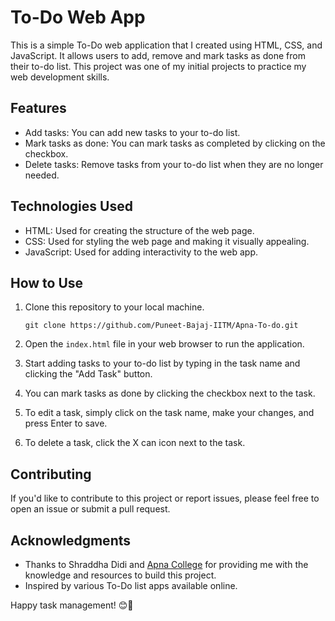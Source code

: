 # To-Do Web App


This is a simple To-Do web application that I created using HTML, CSS, and JavaScript. It allows users to add, remove and mark tasks as done from their to-do list. This project was one of my initial projects to practice my web development skills.

## Features

- Add tasks: You can add new tasks to your to-do list.
- Mark tasks as done: You can mark tasks as completed by clicking on the checkbox.
- Delete tasks: Remove tasks from your to-do list when they are no longer needed.

## Technologies Used

- HTML: Used for creating the structure of the web page.
- CSS: Used for styling the web page and making it visually appealing.
- JavaScript: Used for adding interactivity to the web app.

## How to Use

1. Clone this repository to your local machine.
   ```
   git clone https://github.com/Puneet-Bajaj-IITM/Apna-To-do.git
   ```

2. Open the `index.html` file in your web browser to run the application.

3. Start adding tasks to your to-do list by typing in the task name and clicking the "Add Task" button.

4. You can mark tasks as done by clicking the checkbox next to the task.

5. To edit a task, simply click on the task name, make your changes, and press Enter to save.

6. To delete a task, click the X can icon next to the task.


## Contributing

If you'd like to contribute to this project or report issues, please feel free to open an issue or submit a pull request.


## Acknowledgments

- Thanks to Shraddha Didi and [Apna College](https://www.apnacollege.com/) for providing me with the knowledge and resources to build this project.
- Inspired by various To-Do list apps available online.

Happy task management! 😊📝
